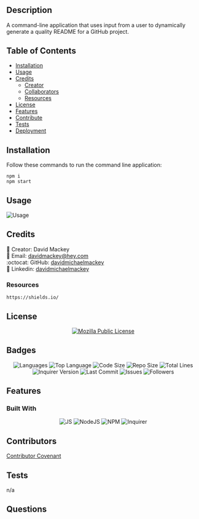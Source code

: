 # <Professional README Generator>

## Description
A command-line application that uses input from a user to dynamically generate a quality README for a GitHub project.

## Table of Contents

- [Installation](#installation)
- [Usage](#usage)
- [Credits](#credits)
  - [Creator](#creator)
  - [Collaborators](#collaborators)
  - [Resources](#resources)
- [License](#license)
- [Features](#features)
- [Contribute](#contribute)
- [Tests](#tests)
- [Deployment](#deployment)

## Installation

Follow these commands to run the command line application:  

    npm i
    npm start

## Usage



  ![Usage](assets/images/screenshot)

    

## Credits

:bust_in_silhouette:  Creator: David Mackey
<br>
:email:  Email: [davidmackey@hey.com](mailto:davidmackey@hey.com)
<br>
:octocat:  GitHub: [davidmichaelmackey](https://github.com/davidmichaelmackey/)
<br>
:briefcase:  Linkedin: [davidmichaelmackey](https://linkedin.com/in/davidmichaelmackey/)
<br>



### Resources

    https://shields.io/

## License
<p align = "center">
  <a href="https://opensource.org/licenses/MPL-2.0"><img src="https://img.shields.io/badge/License-MPL-E66000?style=for-the-badge" alt="Mozilla Public License"/></a>
</p>

## Badges

<p align="center">
  <img src="https://img.shields.io/github/languages/count/davidmichaelmackey/professional-readme-generator?style=for-the-badge" alt="Languages" />
  <img src="https://img.shields.io/github/languages/top/davidmichaelmackey/professional-readme-generator?style=for-the-badge" alt="Top Language" />
  <img src="https://img.shields.io/github/languages/code-size/davidmichaelmackey/professional-readme-generator?style=for-the-badge" alt="Code Size" />
  <img src="https://img.shields.io/github/repo-size/davidmichaelmackey/professional-readme-generator?style=for-the-badge" alt="Repo Size" />   
  <img src="https://img.shields.io/tokei/lines/github/davidmichaelmackey/professional-readme-generator?style=for-the-badge" alt="Total Lines" />
  <img src="https://img.shields.io/github/package-json/dependency-version/davidmichaelmackey/professional-readme-generator/inquirer?style=for-the-badge" alt="Inquirer Version" />
  <img src="https://img.shields.io/github/last-commit/davidmichaelmackey/professional-readme-generator?style=for-the-badge" alt="Last Commit" />  
  <img src="https://img.shields.io/github/issues/davidmichaelmackey/professional-readme-generator?style=for-the-badge" alt="Issues" />  
  <img src="https://img.shields.io/github/followers/davidmichaelmackey?style=social" alt="Followers" />
</p>

## Features

### Built With

<p align="center"><img src="https://img.shields.io/badge/-JS-lightgrey?style=for-the-badge"  alt="JS" />
      <img src="https://img.shields.io/badge/-NodeJS-lightgrey?style=for-the-badge"  alt="NodeJS" />
      <img src="https://img.shields.io/badge/-NPM-lightgrey?style=for-the-badge"  alt="NPM" />
      <img src="https://img.shields.io/badge/-Inquirer-lightgrey?style=for-the-badge"  alt="Inquirer" />
      
</p>

## Contributors

[Contributor Covenant](https://www.contributor-covenant.org/)

## Tests

n/a

## Questions


